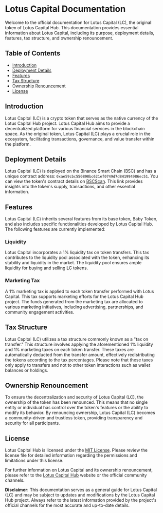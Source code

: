 # Lotus Capital Documentation

Welcome to the official documentation for Lotus Capital (LC), the original token of Lotus Capital Hub. This documentation provides essential information about Lotus Capital, including its purpose, deployment details, features, tax structure, and ownership renouncement.

## Table of Contents
- [Introduction](#introduction)
- [Deployment Details](#deployment-details)
- [Features](#features)
- [Tax Structure](#tax-structure)
- [Ownership Renouncement](#ownership-renouncement)
- [License](#license)

## Introduction
Lotus Capital (LC) is a crypto token that serves as the native currency of the Lotus Capital Hub project. Lotus Capital Hub aims to provide a decentralized platform for various financial services in the blockchain space. As the original token, Lotus Capital (LC) plays a crucial role in the ecosystem, facilitating transactions, governance, and value transfer within the platform.

## Deployment Details
Lotus Capital (LC) is deployed on the Binance Smart Chain (BSC) and has a unique contract address: `0xae59cbc550890bc621ef0749d7d841994986ec51`. You can view the token's contract details on [BSCScan](https://bscscan.com/token/0xae59cbc550890bc621ef0749d7d841994986ec51). This link provides insights into the token's supply, transactions, and other essential information.

## Features
Lotus Capital (LC) inherits several features from its base token, Baby Token, and also includes specific functionalities developed by Lotus Capital Hub. The following features are currently implemented:

### Liquidity
Lotus Capital incorporates a 1% liquidity tax on token transfers. This tax contributes to the liquidity pool associated with the token, enhancing its stability and liquidity in the market. The liquidity pool ensures ample liquidity for buying and selling LC tokens.

### Marketing Tax
A 1% marketing tax is applied to each token transfer performed with Lotus Capital. This tax supports marketing efforts for the Lotus Capital Hub project. The funds generated from the marketing tax are allocated to various marketing initiatives, including advertising, partnerships, and community engagement activities.

## Tax Structure
Lotus Capital (LC) utilizes a tax structure commonly known as a "tax on transfer." This structure involves applying the aforementioned 1% liquidity and 1% marketing taxes on each token transfer. These taxes are automatically deducted from the transfer amount, effectively redistributing the tokens according to the tax percentages. Please note that these taxes only apply to transfers and not to other token interactions such as wallet balances or holdings.

## Ownership Renouncement
To ensure the decentralization and security of Lotus Capital (LC), the ownership of the token has been renounced. This means that no single entity or individual has control over the token's features or the ability to modify its behavior. By renouncing ownership, Lotus Capital (LC) becomes a community-driven and trustless token, providing transparency and security for all participants.

## License
Lotus Capital Hub is licensed under the [MIT License](https://github.com/StefanIsMe/Lotus-Capital-Hub-Token/blob/main/LICENSE). Please review the license file for detailed information regarding the permissions and limitations under this license.

For further information on Lotus Capital and its ownership renouncement, please refer to the [Lotus Capital Hub](https://lotuscapitalhub.com) website or the official community channels.

**Disclaimer:** This documentation serves as a general guide for Lotus Capital (LC) and may be subject to updates and modifications by the Lotus Capital Hub project. Always refer to the latest information provided by the project's official channels for the most accurate and up-to-date details.
